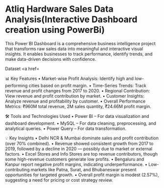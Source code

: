 # Atliq Hardware Sales Data Analysis(Interactive Dashboard creation using PowerBi)
This Power BI Dashboard is a comprehensive business intelligence project that transforms raw sales data into meaningful and interactive visual insights. It enables businesses to track performance, identify trends, and make data-driven decisions with confidence.

Dataset
<a href=

📊 Key Features
•	Market-wise Profit Analysis: Identify high and low-performing cities based on profit margin.
•	Time-Series Trends: Track revenue and profit changes from 2017 to 2020.
•	Regional Contribution: View revenue and profit contribution by market.
•	Customer Insights: Analyze revenue and profitability by customer.
•	Overall Performance Metrics: ₹960M total revenue, 2M sales quantity, ₹24.66M profit margin.

🛠️ Tools and Technologies Used
•	Power BI – For data visualization and dashboard development.
•	MySQL – For data cleaning, preprocessing, and analytical queries.
•	Power Query – For data transformation.

💡 Key Insights
•	Delhi NCR & Mumbai dominate sales and profit contribution (over 70% combined).
•	Revenue showed consistent growth from 2017 to 2019, followed by a decline in 2020 — possibly due to market or external factors.
•	Excel Stores and Info Stores are top revenue contributors, though some high-revenue customers generate low profits.
•	Bengaluru and Kanpur report negative profit margins, indicating underperformance.
•	Low-contributing markets like Patna, Surat, and Bhubaneswar present opportunities for targeted growth.
•	Overall profit margin is modest (2.57%), suggesting a need for pricing or cost strategy review.




